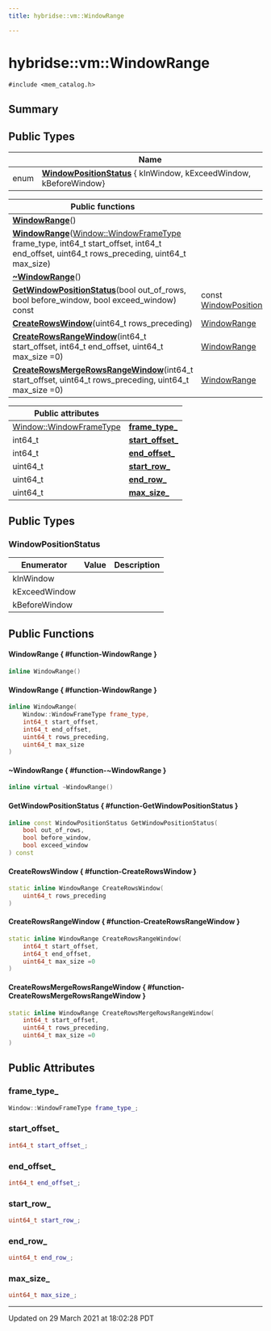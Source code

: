 ```yaml
---
title: hybridse::vm::WindowRange

---
```

# hybridse::vm::WindowRange



`#include <mem_catalog.h>`

## Summary
## Public Types

|                | Name           |
| -------------- | -------------- |
| enum| **[WindowPositionStatus](/hybridse/usage/api/c++/Classes/classhybridse_1_1vm_1_1_window_range.md#enum-windowpositionstatus)** { kInWindow, kExceedWindow, kBeforeWindow} |



|  Public functions|            |
| -------------- | -------------- |
|**[WindowRange](/hybridse/usage/api/c++/Classes/classhybridse_1_1vm_1_1_window_range.md#function-windowrange)**()|  |
|**[WindowRange](/hybridse/usage/api/c++/Classes/classhybridse_1_1vm_1_1_window_range.md#function-windowrange)**([Window::WindowFrameType](/hybridse/usage/api/c++/Classes/classhybridse_1_1vm_1_1_window.md#enum-windowframetype) frame_type, int64_t start_offset, int64_t end_offset, uint64_t rows_preceding, uint64_t max_size)|  |
|**[~WindowRange](/hybridse/usage/api/c++/Classes/classhybridse_1_1vm_1_1_window_range.md#function-~windowrange)**()|  |
|**[GetWindowPositionStatus](/hybridse/usage/api/c++/Classes/classhybridse_1_1vm_1_1_window_range.md#function-getwindowpositionstatus)**(bool out_of_rows, bool before_window, bool exceed_window) const| const [WindowPositionStatus](/hybridse/usage/api/c++/Classes/classhybridse_1_1vm_1_1_window_range.md#enum-windowpositionstatus)  |
|**[CreateRowsWindow](/hybridse/usage/api/c++/Classes/classhybridse_1_1vm_1_1_window_range.md#function-createrowswindow)**(uint64_t rows_preceding)| [WindowRange](/hybridse/usage/api/c++/Classes/classhybridse_1_1vm_1_1_window_range.md)  |
|**[CreateRowsRangeWindow](/hybridse/usage/api/c++/Classes/classhybridse_1_1vm_1_1_window_range.md#function-createrowsrangewindow)**(int64_t start_offset, int64_t end_offset, uint64_t max_size =0)| [WindowRange](/hybridse/usage/api/c++/Classes/classhybridse_1_1vm_1_1_window_range.md)  |
|**[CreateRowsMergeRowsRangeWindow](/hybridse/usage/api/c++/Classes/classhybridse_1_1vm_1_1_window_range.md#function-createrowsmergerowsrangewindow)**(int64_t start_offset, uint64_t rows_preceding, uint64_t max_size =0)| [WindowRange](/hybridse/usage/api/c++/Classes/classhybridse_1_1vm_1_1_window_range.md)  |



| Public attributes|    |
| -------------- | -------------- |
| [Window::WindowFrameType](/hybridse/usage/api/c++/Classes/classhybridse_1_1vm_1_1_window.md#enum-windowframetype) | **[frame_type_](/hybridse/usage/api/c++/Classes/classhybridse_1_1vm_1_1_window_range.md#variable-frame_type_)**  |
| int64_t | **[start_offset_](/hybridse/usage/api/c++/Classes/classhybridse_1_1vm_1_1_window_range.md#variable-start_offset_)**  |
| int64_t | **[end_offset_](/hybridse/usage/api/c++/Classes/classhybridse_1_1vm_1_1_window_range.md#variable-end_offset_)**  |
| uint64_t | **[start_row_](/hybridse/usage/api/c++/Classes/classhybridse_1_1vm_1_1_window_range.md#variable-start_row_)**  |
| uint64_t | **[end_row_](/hybridse/usage/api/c++/Classes/classhybridse_1_1vm_1_1_window_range.md#variable-end_row_)**  |
| uint64_t | **[max_size_](/hybridse/usage/api/c++/Classes/classhybridse_1_1vm_1_1_window_range.md#variable-max_size_)**  |

## Public Types

### WindowPositionStatus

| Enumerator | Value | Description |
| ---------- | ----- | ----------- |
| kInWindow | |   |
| kExceedWindow | |   |
| kBeforeWindow | |   |




## Public Functions

#### WindowRange { #function-WindowRange }

```cpp
inline WindowRange()
```


#### WindowRange { #function-WindowRange }

```cpp
inline WindowRange(
    Window::WindowFrameType frame_type,
    int64_t start_offset,
    int64_t end_offset,
    uint64_t rows_preceding,
    uint64_t max_size
)
```


#### ~WindowRange { #function-~WindowRange }

```cpp
inline virtual ~WindowRange()
```


#### GetWindowPositionStatus { #function-GetWindowPositionStatus }

```cpp
inline const WindowPositionStatus GetWindowPositionStatus(
    bool out_of_rows,
    bool before_window,
    bool exceed_window
) const
```


#### CreateRowsWindow { #function-CreateRowsWindow }

```cpp
static inline WindowRange CreateRowsWindow(
    uint64_t rows_preceding
)
```


#### CreateRowsRangeWindow { #function-CreateRowsRangeWindow }

```cpp
static inline WindowRange CreateRowsRangeWindow(
    int64_t start_offset,
    int64_t end_offset,
    uint64_t max_size =0
)
```


#### CreateRowsMergeRowsRangeWindow { #function-CreateRowsMergeRowsRangeWindow }

```cpp
static inline WindowRange CreateRowsMergeRowsRangeWindow(
    int64_t start_offset,
    uint64_t rows_preceding,
    uint64_t max_size =0
)
```


## Public Attributes

### frame_type_

```cpp
Window::WindowFrameType frame_type_;
```


### start_offset_

```cpp
int64_t start_offset_;
```


### end_offset_

```cpp
int64_t end_offset_;
```


### start_row_

```cpp
uint64_t start_row_;
```


### end_row_

```cpp
uint64_t end_row_;
```


### max_size_

```cpp
uint64_t max_size_;
```


-------------------------------

Updated on 29 March 2021 at 18:02:28 PDT